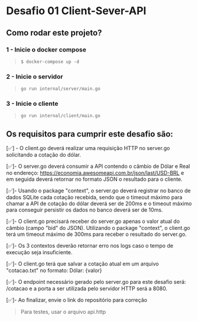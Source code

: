 # Desafio 01 Client-Sever-API

## Como rodar este projeto?

### 1 - Inicie o docker compose
 > ```$ docker-compose up -d```

### 2 - Inicie o servidor
 > ```go run internal/server/main.go```

### 3 - Inicie o cliente
 > ```go run internal/client/main.go```



## Os requisitos para cumprir este desafio são:

 
[✅] - O client.go deverá realizar uma requisição HTTP no server.go solicitando a cotação do dólar.
 
[✅]- O server.go deverá consumir a API contendo o câmbio de Dólar e Real no endereço: https://economia.awesomeapi.com.br/json/last/USD-BRL e em seguida deverá retornar no formato JSON o resultado para o cliente.
 
[✅]- Usando o package "context", o server.go deverá registrar no banco de dados SQLite cada cotação recebida, sendo que o timeout máximo para chamar a API de cotação do dólar deverá ser de 200ms e o timeout máximo para conseguir persistir os dados no banco deverá ser de 10ms.
 
[✅]- O client.go precisará receber do server.go apenas o valor atual do câmbio (campo "bid" do JSON). Utilizando o package "context", o client.go terá um timeout máximo de 300ms para receber o resultado do server.go.
 
[✅]- Os 3 contextos deverão retornar erro nos logs caso o tempo de execução seja insuficiente.
 
[✅]- O client.go terá que salvar a cotação atual em um arquivo "cotacao.txt" no formato: Dólar: {valor}
 
[✅]- O endpoint necessário gerado pelo server.go para este desafio será: /cotacao e a porta a ser utilizada pelo servidor HTTP será a 8080.
 
[✅]- Ao finalizar, envie o link do repositório para correção

> Para testes, usar o arquivo api.http